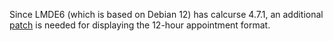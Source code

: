 Since LMDE6 (which is based on Debian 12) has calcurse 4.7.1, an additional [patch](https://github.com/isaackwy/desktop-config-files/blob/master/LMDE6/patches/calcurse/allow-appointment-time-format.patch) is needed for displaying the 12-hour appointment format.
